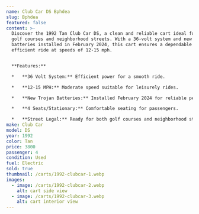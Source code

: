 ```yaml
---
name: Club Car DS Bphdea
slug: Bphdea
featured: false
content: >-
  Discover the 1992 Tan Club Car DS, a clean and reliable cart ideal for both
  golf courses and neighborhood streets. With a 36-volt system and new Trojan
  batteries installed in February 2024, this cart ensures a dependable and
  efficient ride at speeds of 12-15 mph.


  **Features:**

  *   **36 Volt System:** Efficient power for a smooth ride.

  *   **12-15 MPH:** Moderate speed suitable for leisurely rides.

  *   **New Trojan Batteries:** Installed February 2024 for reliable performance.

  *   **4 Seats/Stationary:** Comfortable seating for passengers.

  *   **Street Legal:** Ready for both golf courses and neighborhood streets.
make: Club Car
model: DS
year: 1992
color: Tan
price: 3800
passenger: 4
condition: Used
fuel: Electric
sold: true
thumbnail: /carts/1992-clubcar-1.webp
images:
  - image: /carts/1992-clubcar-2.webp
    alt: cart side view
  - image: /carts/1992-clubcar-3.webp
    alt: cart interior view
---
```

